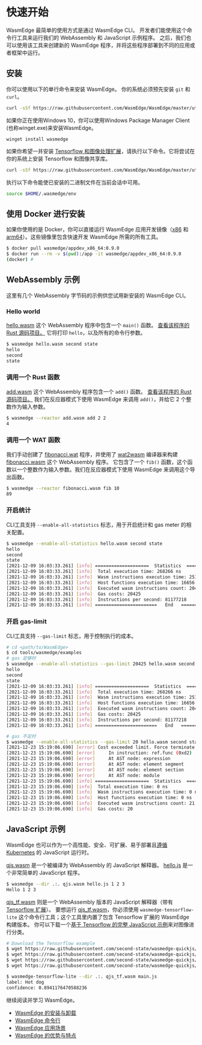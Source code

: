 # 快速开始

WasmEdge 最简单的使用方式是通过 WasmEdge CLI。
开发者们能使用这个命令行工具来运行我们的 WebAssembly 和 JavaScript 示例程序。
之后，我们也可以使用该工具来创建新的 WasmEdge 程序，并将这些程序部署到不同的应用或者框架中运行。

## 安装

你可以使用以下的单行命令来安装 WasmEdge。
你的系统必须预先安装 `git` 和 `curl`。

```bash
curl -sSf https://raw.githubusercontent.com/WasmEdge/WasmEdge/master/utils/install.sh | bash
```

如果你正在使用Windows 10，你可以使用Windows Package Manager Client (也称winget.exe)来安装WasmEdge。

```
winget install wasmedge
```

如果你希望一并安装 [Tensorflow 和图像处理扩展](https://www.secondstate.io/articles/wasi-tensorflow/)，请执行以下命令。它将尝试在你的系统上安装 Tensorflow 和图像共享库。

```bash
curl -sSf https://raw.githubusercontent.com/WasmEdge/WasmEdge/master/utils/install.sh | bash -s -- -e all
```

执行以下命令能使已安装的二进制文件在当前会话中可用。

```bash
source $HOME/.wasmedge/env
```

## 使用 Docker 进行安装

如果你使用的是 Docker，你可以直接运行 WasmEdge 应用开发镜像（[x86](https://hub.docker.com/repository/docker/wasmedge/appdev_x86_64) 和 [arm64](https://hub.docker.com/repository/docker/wasmedge/appdev_aarch64)）。这些镜像里包含快速开发 WasmEdge 所需的所有工具。

```bash
$ docker pull wasmedge/appdev_x86_64:0.9.0
$ docker run --rm -v $(pwd):/app -it wasmedge/appdev_x86_64:0.9.0
(docker) #
```

## WebAssembly 示例

这里有几个 WebAssembly 字节码的示例供您试用新安装的 WasmEdge CLI。

### Hello world

[hello.wasm](https://github.com/WasmEdge/WasmEdge/raw/master/tools/wasmedge/examples/hello.wasm) 这个 WebAssembly 程序中包含一个 `main()` 函数。
[查看该程序的 Rust 源码项目。](https://github.com/second-state/wasm-learning/tree/master/cli/hello)
它将打印 `hello`，以及所有的命令行参数。

```bash
$ wasmedge hello.wasm second state
hello
second
state
```

### 调用一个 Rust 函数

[add.wasm](https://github.com/WasmEdge/WasmEdge/raw/master/tools/wasmedge/examples/add.wasm) 这个 WebAssembly 程序包含一个 `add()` 函数。
[查看该程序的 Rust 源码项目。](https://github.com/second-state/wasm-learning/tree/master/cli/add)
我们在反应器模式下使用 WasmEdge 来调用 `add()`，并给它 2 个整数作为输入参数。

```bash
$ wasmedge --reactor add.wasm add 2 2
4
```

### 调用一个 WAT 函数

我们手动创建了 [fibonacci.wat](https://github.com/WasmEdge/WasmEdge/raw/master/tools/wasmedge/examples/fibonacci.wat) 程序，并使用了 [wat2wasm](https://github.com/WebAssembly/wabt) 编译器来构建 [fibonacci.wasm](https://github.com/WasmEdge/WasmEdge/raw/master/tools/wasmedge/examples/fibonacci.wasm) 这个 WebAssembly 程序。
它包含了一个 `fib()` 函数，这个函数以一个整数作为输入参数。我们在反应器模式下使用 WasmEdge 来调用这个导出函数。

```bash
$ wasmedge --reactor fibonacci.wasm fib 10
89
```

### 开启统计

CLI工具支持 `--enable-all-statistics` 标志，用于开启统计和 gas meter 的相关配置。

```bash
$ wasmedge --enable-all-statistics hello.wasm second state
hello
second
state
[2021-12-09 16:03:33.261] [info] ====================  Statistics  ====================
[2021-12-09 16:03:33.261] [info]  Total execution time: 268266 ns
[2021-12-09 16:03:33.261] [info]  Wasm instructions execution time: 251610 ns
[2021-12-09 16:03:33.261] [info]  Host functions execution time: 16656 ns
[2021-12-09 16:03:33.261] [info]  Executed wasm instructions count: 20425
[2021-12-09 16:03:33.261] [info]  Gas costs: 20425
[2021-12-09 16:03:33.261] [info]  Instructions per second: 81177218
[2021-12-09 16:03:33.261] [info] =======================   End   ======================
```

### 开启 gas-limit

CLI工具支持 `--gas-limit` 标志，用于控制执行的成本。

```bash
# cd <path/to/WasmEdge>
$ cd tools/wasmedge/examples
# gas 足够时
$ wasmedge --enable-all-statistics --gas-limit 20425 hello.wasm second state
hello
second
state
[2021-12-09 16:03:33.261] [info] ====================  Statistics  ====================
[2021-12-09 16:03:33.261] [info]  Total execution time: 268266 ns
[2021-12-09 16:03:33.261] [info]  Wasm instructions execution time: 251610 ns
[2021-12-09 16:03:33.261] [info]  Host functions execution time: 16656 ns
[2021-12-09 16:03:33.261] [info]  Executed wasm instructions count: 20425
[2021-12-09 16:03:33.261] [info]  Gas costs: 20425
[2021-12-09 16:03:33.261] [info]  Instructions per second: 81177218
[2021-12-09 16:03:33.261] [info] =======================   End   ======================

# gas 不足时
$ wasmedge --enable-all-statistics --gas-limit 20 hello.wasm second state
[2021-12-23 15:19:06.690] [error] Cost exceeded limit. Force terminate the execution.
[2021-12-23 15:19:06.690] [error]     In instruction: ref.func (0xd2) , Bytecode offset: 0x00000000
[2021-12-23 15:19:06.690] [error]     At AST node: expression
[2021-12-23 15:19:06.690] [error]     At AST node: element segment
[2021-12-23 15:19:06.690] [error]     At AST node: element section
[2021-12-23 15:19:06.690] [error]     At AST node: module
[2021-12-23 15:19:06.690] [info] ====================  Statistics  ====================
[2021-12-23 15:19:06.690] [info]  Total execution time: 0 ns
[2021-12-23 15:19:06.690] [info]  Wasm instructions execution time: 0 ns
[2021-12-23 15:19:06.690] [info]  Host functions execution time: 0 ns
[2021-12-23 15:19:06.690] [info]  Executed wasm instructions count: 21
[2021-12-23 15:19:06.690] [info]  Gas costs: 20
```

## JavaScript 示例

WasmEdge 也可以作为一个高性能、安全、可扩展、易于部署且[遵循 Kubernetes](https://github.com/second-state/wasmedge-containers-examples) 的 JavaScript 运行时。

[qjs.wasm](https://github.com/WasmEdge/WasmEdge/raw/master/tools/wasmedge/examples/js/qjs.wasm) 是一个被编译为 WebAssembly 的 JavaScript 解释器。
[hello.js](https://github.com/WasmEdge/WasmEdge/raw/master/tools/wasmedge/examples/js/hello.js) 是一个非常简单的 JavaScript 程序。

```bash
$ wasmedge --dir .:. qjs.wasm hello.js 1 2 3
Hello 1 2 3
```

[qjs_tf.wasm](https://github.com/WasmEdge/WasmEdge/raw/master/tools/wasmedge/examples/js/qjs_tf.wasm) 则是一个 WebAssembly 版本的 JavaScript 解释器（带有 [Tensorflow 扩展](https://www.secondstate.io/articles/wasi-tensorflow/)）。
要想运行 [qjs_tf.wasm](https://github.com/WasmEdge/WasmEdge/raw/master/tools/wasmedge/examples/js/qjs_tf.wasm)，你必须使用 `wasmedge-tensorflow-lite` 这个命令行工具；这个工具里内置了包含 Tensorflow 扩展的 WasmEdge 构建版本。
你可以下载一个[基于 Tensorflow 的完整 JavaScript 示例](https://github.com/second-state/wasmedge-quickjs/tree/main/example_js/tensorflow_lite_demo)来对图像进行分类。

```bash
# Download the Tensorflow example
$ wget https://raw.githubusercontent.com/second-state/wasmedge-quickjs/main/example_js/tensorflow_lite_demo/aiy_food_V1_labelmap.txt
$ wget https://raw.githubusercontent.com/second-state/wasmedge-quickjs/main/example_js/tensorflow_lite_demo/food.jpg
$ wget https://raw.githubusercontent.com/second-state/wasmedge-quickjs/main/example_js/tensorflow_lite_demo/lite-model_aiy_vision_classifier_food_V1_1.tflite
$ wget https://raw.githubusercontent.com/second-state/wasmedge-quickjs/main/example_js/tensorflow_lite_demo/main.js

$ wasmedge-tensorflow-lite --dir .:. qjs_tf.wasm main.js
label: Hot dog
confidence: 0.8941176470588236
```

继续阅读并学习 WasmEdge。

- [WasmEdge 的安装与卸载](start/install.md)
- [WasmEdge 命令行](start/cli.md)
- [WasmEdge 应用场景](intro/use.md)
- [WasmEdge 的优势与特点](intro/features.md)

